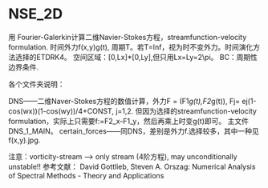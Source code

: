 # NSE_2D

用 Fourier-Galerkin计算二维Navier-Stokes方程，streamfunction-velocity formulation.
时间外力f(x,y)g(t), 周期T。若T=Inf，视为时不变外力。时间演化方法选择的ETDRK4。
空间区域：[0,Lx]*[0,Ly],但只用Lx=Ly=2\pi。
BC：周期性边界条件.

各个文件夹说明：

DNS——二维Naver-Stokes方程的数值计算，外力F = (F1*g(t),F2*g(t)), Fj= ej(1-cos(wx))(1-cos(wy))/4+CONST, j=1,2. 但因为选择的streamfunction-velocity formulation，实际上只需要f:=F2_x-F1_y，然后再乘上时变g(t)即可。
主文件DNS_1_MAIN。
certain_forces——同DNS，差别是外力f.选择较多，其中一种见f(x,y).jpg.




注意：vorticity-stream --> only stream (4阶方程), may unconditionally unstable!!
参考文献： David Gottlieb, Steven A. Orszag: Numerical Analysis of Spectral Methods - Theory and Applications
